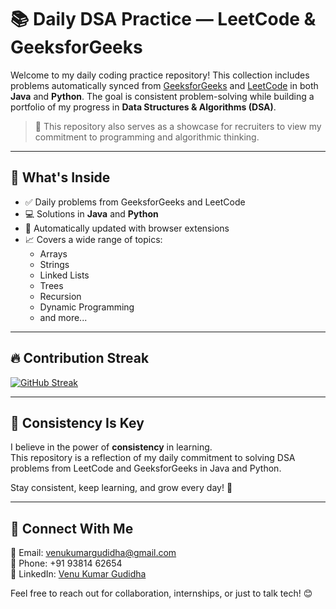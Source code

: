 # 📚 Daily DSA Practice — LeetCode & GeeksforGeeks

Welcome to my daily coding practice repository! This collection includes problems automatically synced from [GeeksforGeeks](https://www.geeksforgeeks.org/) and [LeetCode](https://leetcode.com/) in both **Java** and **Python**. The goal is consistent problem-solving while building a portfolio of my progress in **Data Structures & Algorithms (DSA)**.

> 💼 This repository also serves as a showcase for recruiters to view my commitment to programming and algorithmic thinking.

---

## 🧠 What's Inside

- ✅ Daily problems from GeeksforGeeks and LeetCode
- 💻 Solutions in **Java** and **Python**
- 🔄 Automatically updated with browser extensions
- 📈 Covers a wide range of topics:
  - Arrays
  - Strings
  - Linked Lists
  - Trees
  - Recursion
  - Dynamic Programming
  - and more...

---
## 🔥 Contribution Streak

[![GitHub Streak](https://streak-stats.demolab.com?user=Venukumar0811&theme=tokyonight&hide_border=false)](https://git.io/streak-stats)

---

## 📅 Consistency Is Key

I believe in the power of **consistency** in learning.  
This repository is a reflection of my daily commitment to solving DSA problems from LeetCode and GeeksforGeeks in Java and Python.

Stay consistent, keep learning, and grow every day! 🚀

---

## 🤝 Connect With Me

📧 Email: [venukumargudidha@gmail.com](mailto:venukumargudidha@gmail.com)  
📱 Phone: +91 93814 62654  
💼 LinkedIn: [Venu Kumar Gudidha](https://www.linkedin.com/in/venu-kumar-gudidha-)  

Feel free to reach out for collaboration, internships, or just to talk tech! 😊
